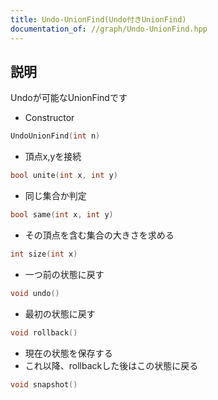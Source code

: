 ```yaml
---
title: Undo-UnionFind(Undo付きUnionFind)
documentation_of: //graph/Undo-UnionFind.hpp
---
```


## 説明

Undoが可能なUnionFindです

- Constructor
```cpp
UndoUnionFind(int n)
```

- 頂点x,yを接続
```cpp
bool unite(int x, int y)
```

- 同じ集合か判定
```cpp
bool same(int x, int y)
```

- その頂点を含む集合の大きさを求める
```cpp
int size(int x)
```

- 一つ前の状態に戻す
```cpp
void undo()
```

- 最初の状態に戻す
```cpp
void rollback()
```

- 現在の状態を保存する
- これ以降、rollbackした後はこの状態に戻る
```cpp
void snapshot()
```
